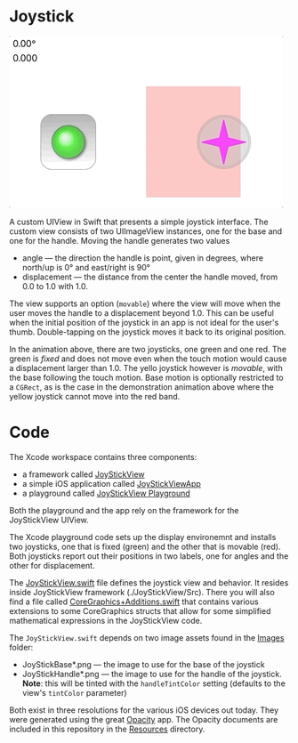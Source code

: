 # Joystick

![](animation.gif)

A custom UIView in Swift that presents a simple joystick interface. The custom view consists of two UIImageView
instances, one for the base and one for the handle. Moving the handle generates two values

* angle — the direction the handle is point, given in degrees, where north/up is 0° and east/right is 90°
* displacement — the distance from the center the handle moved, from 0.0 to 1.0 with 1.0.

The view supports an option (`movable`) where the view will move when the user moves the handle to a
displacement beyond 1.0. This can be useful when the initial position of the joystick in an app is not ideal for
the user's thumb. Double-tapping on the joystick moves it back to its original position.

In the animation above, there are two joysticks, one green and one red. The green is *fixed* and does not move
even when the touch motion would cause a displacement larger than 1.0. The yello joystick however is *movable*,
with the base following the touch motion. Base motion is optionally restricted to a `CGRect`, as is the case in
the demonstration animation above where the yellow joystick cannot move into the red band.

# Code

The Xcode workspace contains three components: 

- a framework called [JoyStickView](./JoyStickView)
- a simple iOS application called [JoyStickViewApp](./JoyStickViewApp)
- a playground called [JoyStickView Playground](./JoyStickView%20Playground.playground/Contents.swift)

Both the playground and the app rely on the framework for the JoyStickView UIView.

The Xcode playground code sets up the display environemnt and installs two joysticks, one that is fixed (green)
and the other that is movable (red). Both joysticks report out their positions in two labels, one for angles and
the other for displacement.

The [JoyStickView.swift](./JoyStickView/Src/JoyStickView.swift) file defines the joystick view
and behavior. It resides inside JoyStickView framework (./JoyStickView/Src). There you will also find a file 
called [CoreGraphics+Additions.swift](./JoyStickView/Src/CoreGraphics+Additions.swift) that contains
various extensions to some CoreGraphics structs that allow for some simplified mathematical expressions in the
JoyStickView code.

The `JoyStickView.swift` depends on two image assets found in the [Images](./JoyStickView/Src/Images)
folder:

* JoyStickBase\*.png — the image to use for the base of the joystick
* JoyStickHandle\*.png — the image to use for the handle of the joystick. **Note**: this will be tinted with
  the `handleTintColor` setting (defaults to the view's `tintColor` parameter)

Both exist in three resolutions for the various iOS devices out today. They were generated using the great
[Opacity](http://likethought.com/opacity/) app. The Opacity documents are included in this repository in the [Resources](./JoyStickView/Resources) directory.
